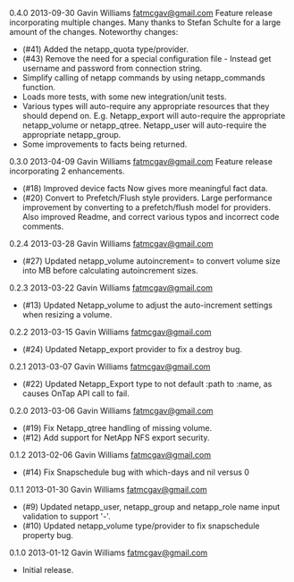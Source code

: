 0.4.0 2013-09-30 Gavin Williams <fatmcgav@gmail.com>
Feature release incorporating multiple changes. 
Many thanks to Stefan Schulte for a large amount of the changes. 
Noteworthy changes:
* (#41) Added the netapp_quota type/provider. 
* (#43) Remove the need for a special configuration file - 
  Instead get username and password from connection string.
* Simplify calling of netapp commands by using netapp_commands function. 
* Loads more tests, with some new integration/unit tests. 
* Various types will auto-require any appropriate resources that they should depend on. 
  E.g. Netapp_export will auto-require the appropriate netapp_volume or netapp_qtree. 
  Netapp_user will auto-require the appropriate netapp_group.
* Some improvements to facts being returned.

0.3.0 2013-04-09 Gavin Williams <fatmcgav@gmail.com>
Feature release incorporating 2 enhancements.
* (#18) Improved device facts
  Now gives more meaningful fact data.  
* (#20) Convert to Prefetch/Flush style providers.
  Large performance improvement by converting to a prefetch/flush model for providers.  
Also improved Readme, and correct various typos and incorrect code comments. 

0.2.4 2013-03-28 Gavin Williams <fatmcgav@gmail.com>
* (#27) Updated netapp_volume autoincrement= to convert volume size into MB before calculating autoincrement sizes. 

0.2.3 2013-03-22 Gavin Williams <fatmcgav@gmail.com>
* (#13) Updated Netapp_volume to adjust the auto-increment settings when resizing a volume. 

0.2.2 2013-03-15 Gavin Williams <fatmcgav@gmail.com>
* (#24) Updated Netapp_export provider to fix a destroy bug. 

0.2.1 2013-03-07 Gavin Williams <fatmcgav@gmail.com>
* (#22) Updated Netapp_Export type to not default :path to :name, as causes OnTap API call to fail.

0.2.0 2013-03-06 Gavin Williams <fatmcgav@gmail.com>
* (#19) Fix Netapp_qtree handling of missing volume. 
* (#12) Add support for NetApp NFS export security. 

0.1.2 2013-02-06 Gavin Williams <fatmcgav@gmail.com>
* (#14) Fix Snapschedule bug with which-days and nil versus 0

0.1.1 2013-01-30 Gavin Williams <fatmcgav@gmail.com>
* (#9) Updated netapp_user, netapp_group and netapp_role name input validation to support '-'.
* (#10) Updated netapp_volume type/provider to fix snapschedule property bug.

0.1.0 2013-01-12 Gavin Williams <fatmcgav@gmail.com>
* Initial release.